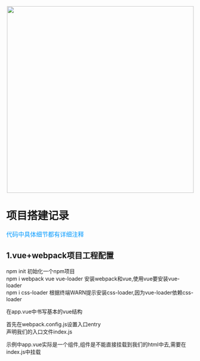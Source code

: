<div align="center">
    <img src="https://jason-1255999874.cos.ap-beijing.myqcloud.com/vue%2Bwebpack.png" width="500px" />
</div>

# 项目搭建记录
<font color=#0099ff size=3 face="黑体">代码中具体细节都有详细注释</font>
## 1.vue+webpack项目工程配置
npm init    初始化一个npm项目   
npm i webpack vue vue-loader  安装webpack和vue,使用vue要安装vue-loader   
npm i css-loader 根据终端WARN提示安装css-loader,因为vue-loader依赖css-loader

在app.vue中书写基本的vue结构   

首先在webpack.config.js设置入口entry   
声明我们的入口文件index.js

示例中app.vue实际是一个组件,组件是不能直接挂载到我们的html中去,需要在index.js中挂载